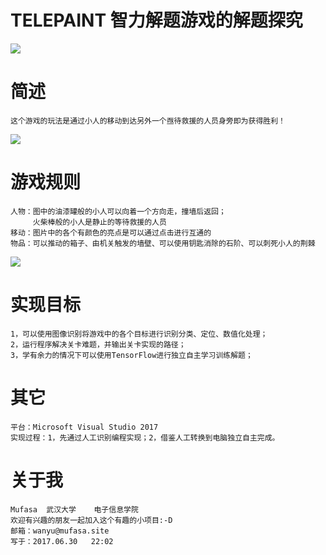 # TELEPAINT 智力解题游戏的解题探究


![](http://i.imgur.com/CPgfYMF.jpg)

# 简述
	这个游戏的玩法是通过小人的移动到达另外一个亟待救援的人员身旁即为获得胜利！

![](http://i.imgur.com/hAPxjnI.jpg)

# 游戏规则
	人物：图中的油漆罐般的小人可以向着一个方向走，撞墙后返回；
		 火柴棒般的小人是静止的等待救援的人员
	移动：图片中的各个有颜色的亮点是可以通过点击进行互通的
	物品：可以推动的箱子、由机关触发的墙壁、可以使用钥匙消除的石阶、可以刺死小人的荆棘
	

![](http://i.imgur.com/7mMrF1O.jpg)

# 实现目标
	1，可以使用图像识别将游戏中的各个目标进行识别分类、定位、数值化处理；
	2，运行程序解决关卡难题，并输出关卡实现的路径；
	3，学有余力的情况下可以使用TensorFlow进行独立自主学习训练解题；
# 其它
	平台：Microsoft Visual Studio 2017
	实现过程：1，先通过人工识别编程实现；2，借鉴人工转换到电脑独立自主完成。

# 关于我
	Mufasa	武汉大学	电子信息学院
	欢迎有兴趣的朋友一起加入这个有趣的小项目:-D
	邮箱：wanyu@mufasa.site
	写于：2017.06.30	22:02
